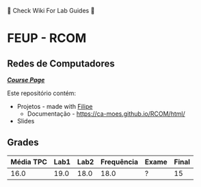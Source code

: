 🐧 Check Wiki For Lab Guides 🐧

# FEUP - RCOM

## Redes de Computadores


[***Course Page***](https://sigarra.up.pt/feup/pt/ucurr_geral.ficha_uc_view?pv_ocorrencia_id=459483)

Este repositório contém:
- Projetos - made with [Filipe](https://github.com/filiperecharte) 
  - Documentação - https://ca-moes.github.io/RCOM/html/ 
- Slides

## Grades

| Média TPC | Lab1 | Lab2 | Frequência | Exame | Final |
|---|---|---|---|---|---|
| 16.0 | 19.0 | 18.0 | 18.0 | ? | 15 | 
